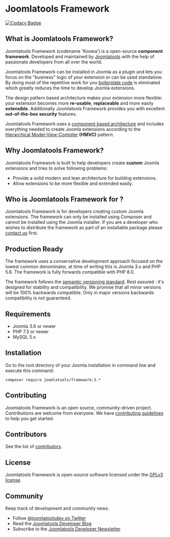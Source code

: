 # Joomlatools Framework

[![Codacy Badge](https://app.codacy.com/project/badge/Grade/7ba6e3e1390b488ca40f3d7458332345)](https://www.codacy.com/gh/joomlatools/joomlatools-pages?utm_source=github.com&amp;utm_medium=referral&amp;utm_content=joomlatools/joomlatools-pages&amp;utm_campaign=Badge_Grade)

## What is Joomlatools Framework?

Joomlatools Framework (codename 'Koowa') is a open-source **component framework**. Developed and maintained by [Joomlatools](http://joomlatoolls.com) with the help of passionate developers from all over the world.

Joomlatools Framework can be installed in Joomla as a plugin and lets you focus on the "business" logic of your extension or can be used standalone. By doing most of the repetitive work for you [boilerplate code][boilerplate] is eliminated which greatly reduces the time
to develop Joomla extensions.

The design pattern based architecture makes your extension more flexible: your extension becomes more **re-usable**,
**replaceable** and more easily **extensible**. Additionally Joomlatools Framework provides you with excellent **out-of-the-box security** features.

Joomlatools Framework uses a [component based architecture](http://en.wikipedia.org/wiki/Component-based_software_engineering)
and includes everything needed to create Joomla extensions according to the [Hierarchical Model-View-Contoller][HMVC]
**(HMVC)** pattern.

## Why Joomlatools Framework?

Joomlatools Framework is built to help developers create **custom** Joomla extensions and tries to solve following problems:

* Provide a solid modern and lean architecture for building extensions.
* Allow extensions to be more flexible and extended easily.

## Who is Joomlatools Framework for ?

Joomlatools Framework is for developers creating custom Joomla extensions. The framework can only be installed using Composer and cannot be installed using the Joomla installer. If you are a developer who wishes to distribute the framework as part of an installable package please [contact us](http://joomlatools.com/contact/) first.

## Production Ready

The framework uses a conservative development approach focused on the lowest common denominator, at time of writing this
is Joomla 3.x and PHP 5.6. The framework is fully forwards compatible with PHP 8.0.

The framework follows the [semantic versioning standard](http://semver.org/). Rest assured : it's designed for stability
and compatibility. We promise that all minor versions will be 100% backwards compatible. Only in major versions backwards
compatibility is not guaranteed.

## Requirements

* Joomla 3.6 or newer
* PHP 7.3 or newer
* MySQL 5.x

## Installation

Go to the root directory of your Joomla installation in command line and execute this command:

```
composer require joomlatools/framework:3.*
```

## Contributing

Joomlatools Framework is an open source, community-driven project. Contributions are welcome from everyone. 
We have [contributing guidelines](CONTRIBUTING.md) to help you get started.

## Contributors

See the list of [contributors](https://github.com/joomlatools/joomlatools-framework/contributors).

## License

Joomlatools Framework is open-source software licensed under the [GPLv3 license](LICENSE.txt).

## Community

Keep track of development and community news.

* Follow [@joomlatoolsdev on Twitter](https://twitter.com/joomlatoolsdev)
* Read the [Joomlatools Developer Blog](https://www.joomlatools.com/developer/blog/)
* Subscribe to the [Joomlatools Developer Newsletter](https://www.joomlatools.com/developer/newsletter/)

[HMVC]: http://en.wikipedia.org/wiki/Hierarchical_model%E2%80%93view%E2%80%93controller
[boilerplate]: http://en.wikipedia.org/wiki/Boilerplate_code

